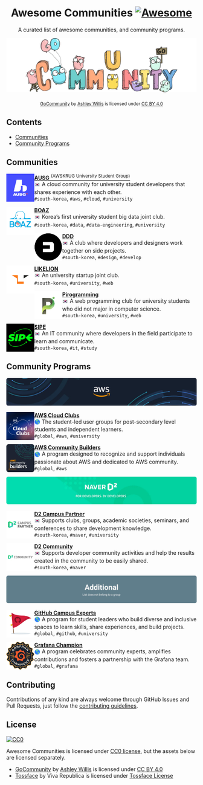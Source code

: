 <div align="center">

<!-- omit from toc -->
# Awesome Communities [![Awesome](https://awesome.re/badge.svg)](https://awesome.re)

A curated list of awesome communities, and community programs.

![Logo](./assets/logos/logo.webp)

<sub>[GoCommunity](https://github.com/ashleymcnamara/gophers/blob/master/GoCommunity.png) by [Ashley Willis](https://github.com/ashleymcnamara) is licensed under [CC BY 4.0](http://creativecommons.org/licenses/by/4.0/)</sub>

</div>

<!-- omit from toc -->
## Contents

- [Communities](#communities)
- [Community Programs](#community-programs)

## Communities

<img align="left" width="74" height="74" alt="Community Logo" src="./assets/communities/ausg.webp">

[__AUSG__ <sup>(AWSKRUG University Student Group)</sup>](https://ausg.me) \
<sub><img width="16" height="16" src="./assets/icons/flag-kr.svg" /></sub> A cloud community for university student developers that shares experience with each other. \
`#south-korea`, `#aws`, `#cloud`, `#university`

<img align="left" width="74" height="74" alt="Community Logo" src="./assets/communities/boaz.webp">

[__BOAZ__](https://www.bigdataboaz.com/) \
<sub><img width="16" height="16" src="./assets/icons/flag-kr.svg" /></sub> Korea’s first university student big data joint club. \
`#south-korea`, `#data`, `#data-engineering`, `#university`

<img align="left" width="74" height="74" alt="Community Logo" src="./assets/communities/ddd.webp">

[__DDD__](https://www.facebook.com/dddstudy) \
<sub><img width="16" height="16" src="./assets/icons/flag-kr.svg" /></sub> A club where developers and designers work together on side projects. \
`#south-korea`, `#design`, `#develop`

<img align="left" width="74" height="74" alt="Community Logo" src="./assets/communities/likelion.webp">

[__LIKELION__](https://likelion.net/) \
<sub><img width="16" height="16" src="./assets/icons/flag-kr.svg" /></sub> An university startup joint club. \
`#south-korea`, `#university`, `#web`

<img align="left" width="74" height="74" alt="Community Logo" src="./assets/communities/pirogramming.webp">

[__Pirogramming__](https://pirogramming.com/) \
<sub><img width="16" height="16" src="./assets/icons/flag-kr.svg" /></sub> A web programming club for university students who did not major in computer science. \
`#south-korea`, `#university`, `#web`

<img align="left" width="74" height="74" alt="Community Logo" src="./assets/communities/sipe.webp">

[__SIPE__](https://sipe.team/) \
<sub><img width="16" height="16" src="./assets/icons/flag-kr.svg" /></sub> An IT community where developers in the field participate to learn and communicate. \
`#south-korea`, `#it`, `#study`

## Community Programs

![AWS](assets/banners/aws.webp)

<img align="left" width="74" height="74" alt="Community Program Logo" src="./assets/community-programs/aws-cloud-clubs.webp">

[__AWS Cloud Clubs__](https://aws.amazon.com/developer/community/students/cloudclubs/) \
<sub><img width="16" height="16" src="./assets/icons/earth_americas.svg" /></sub> The student-led user groups for post-secondary level students and independent learners. \
`#global`, `#aws`, `#university`

<img align="left" width="74" height="74" alt="Community Program Logo" src="./assets/community-programs/aws-community-builders.webp">

[__AWS Community Builders__](https://aws.amazon.com/developer/community/community-builders/) \
<sub><img width="16" height="16" src="./assets/icons/earth_americas.svg" /></sub> A program designed to recognize and support individuals passionate about AWS and dedicated to AWS community. \
`#global`, `#aws`

![D2](assets/banners/d2.webp)

<img align="left" width="74" height="74" alt="Community Program Logo" src="./assets/community-programs/d2-campus-partner.webp">

[__D2 Campus Partner__](https://d2.naver.com/program) \
<sub><img width="16" height="16" src="./assets/icons/flag-kr.svg" /></sub> Supports clubs, groups, academic societies, seminars, and conferences to share development knowledge. \
`#south-korea`, `#naver`, `#university`

<img align="left" width="74" height="74" alt="Community Program Logo" src="./assets/community-programs/d2-community.webp">

[__D2 Community__](https://d2.naver.com/program/community) \
<sub><img width="16" height="16" src="./assets/icons/flag-kr.svg" /></sub> Supports developer community activities and help the results created in the community to be easily shared. \
`#south-korea`, `#naver`

![Additional](assets/banners/additional.webp)

<img align="left" width="74" height="74" alt="Community Program Logo" src="./assets/community-programs/github-compus-experts.webp">

[__GitHub Campus Experts__](https://education.github.com/experts) \
<sub><img width="16" height="16" src="./assets/icons/earth_americas.svg" /></sub> A program for student leaders who build diverse and inclusive spaces to learn skills, share experiences, and build projects. \
`#global`, `#github`, `#university`

<img align="left" width="74" height="74" alt="Community Program Logo" src="./assets/community-programs/grafana-champions.webp">

[__Grafana Champion__](https://grafana.com/community/champions/) \
<sub><img width="16" height="16" src="./assets/icons/earth_americas.svg" /></sub> A program celebrates community experts, amplifies contributions and fosters a partnership with the Grafana team. \
`#global`, `#grafana`

<!-- omit from toc -->
## Contributing

Contributions of any kind are always welcome through GitHub Issues and Pull Requests, just follow the [contributing guidelines](./CONTRIBUTING.md).

<!-- omit from toc -->
## License

[![CC0](https://mirrors.creativecommons.org/presskit/buttons/88x31/svg/cc-zero.svg)](https://creativecommons.org/publicdomain/zero/1.0/)

Awesome Communities is licensed under [CC0 license](https://creativecommons.org/publicdomain/zero/1.0/), but the assets below are licensed separately.

- [GoCommunity](https://github.com/ashleymcnamara/gophers/blob/master/GoCommunity.png) by [Ashley Willis](https://github.com/ashleymcnamara) is licensed under [CC BY 4.0](http://creativecommons.org/licenses/by/4.0/)
- [Tossface](https://emojipedia.org/toss-face) by Viva Republica is licensed under [Tossface License](https://toss.im/tossface/copyright)
